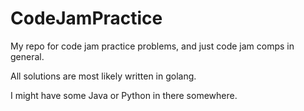 # CodeJamPractice
My repo for code jam practice problems, and just code jam comps in general.

All solutions are most likely written in golang.

I might have some Java or Python in there somewhere.
